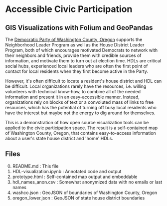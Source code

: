 # Accessible Civic Participation
## GIS Visualizations with Folium and GeoPandas 

The [Democratic Party of Washington County, Oregon](https://www.washcodems.org) supports the Neighborhood Leader Program as well as the House District Leader Program, both of which encourages motivated Democrats to network with their neighbors and friends, provide them with credible sources of information, and motivate them to turn out at election time. HDLs are critical social hubs, experienced local leaders who are often the first point of contact for local residents when they first become active in the Party. 

However, it's often difficult to locate a resident's house district and HDL can be difficult. Local organizations rarely have the resources, i.e. willing volunteers with technical know-how, to combine all of the needed information and present it in an easy-accessible manner. Instead, organizations rely on blocks of text or a convoluted mass of links to free resources, which has the potential of turning off busy local residents who have the interest but maybe not the energy to dig around for themselves.

This is a demonstration of how open source visualization tools can be applied to the civic participation space. The result is a self-contained map of Washington County, Oregon, that contains easy-to-access information about a user's state house district and 'home' HDLs.

## Files
0. README.md : This file
1. HDL-visualization.ipynb : Annotated code and output
2. prototype.html : Self-contained map output and embeddable
3. hdl_names_anon.csv : Somewhat anonymized data with no emails or last names
4. washco.json : GeoJSON of boundaries of Washington County, Oregon
5. oregon_lower.json : GeoJSON of state house district boundaries 
